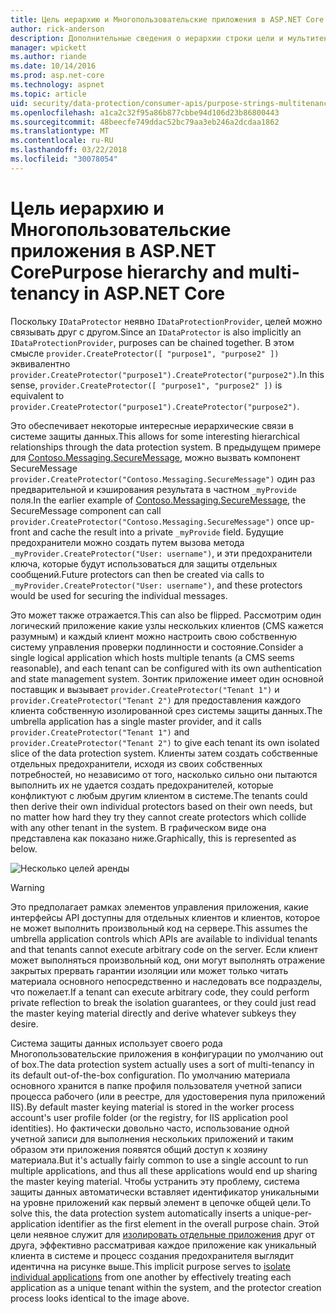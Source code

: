 ```yaml
---
title: Цель иерархию и Многопользовательские приложения в ASP.NET Core
author: rick-anderson
description: Дополнительные сведения о иерархии строки цели и мультитенантностью по отношению к API защиты данных ASP.NET Core.
manager: wpickett
ms.author: riande
ms.date: 10/14/2016
ms.prod: asp.net-core
ms.technology: aspnet
ms.topic: article
uid: security/data-protection/consumer-apis/purpose-strings-multitenancy
ms.openlocfilehash: a1ca2c32f95a86b877cbbe94d106d23b86800443
ms.sourcegitcommit: 48beecfe749ddac52bc79aa3eb246a2dcdaa1862
ms.translationtype: MT
ms.contentlocale: ru-RU
ms.lasthandoff: 03/22/2018
ms.locfileid: "30078054"
---
```

# <a name="purpose-hierarchy-and-multi-tenancy-in-aspnet-core"></a><span data-ttu-id="e6abe-103">Цель иерархию и Многопользовательские приложения в ASP.NET Core</span><span class="sxs-lookup"><span data-stu-id="e6abe-103">Purpose hierarchy and multi-tenancy in ASP.NET Core</span></span>

<span data-ttu-id="e6abe-104">Поскольку `IDataProtector` неявно `IDataProtectionProvider`, целей можно связывать друг с другом.</span><span class="sxs-lookup"><span data-stu-id="e6abe-104">Since an `IDataProtector` is also implicitly an `IDataProtectionProvider`, purposes can be chained together.</span></span> <span data-ttu-id="e6abe-105">В этом смысле `provider.CreateProtector([ "purpose1", "purpose2" ])` эквивалентно `provider.CreateProtector("purpose1").CreateProtector("purpose2")`.</span><span class="sxs-lookup"><span data-stu-id="e6abe-105">In this sense, `provider.CreateProtector([ "purpose1", "purpose2" ])` is equivalent to `provider.CreateProtector("purpose1").CreateProtector("purpose2")`.</span></span>

<span data-ttu-id="e6abe-106">Это обеспечивает некоторые интересные иерархические связи в системе защиты данных.</span><span class="sxs-lookup"><span data-stu-id="e6abe-106">This allows for some interesting hierarchical relationships through the data protection system.</span></span> <span data-ttu-id="e6abe-107">В предыдущем примере для [Contoso.Messaging.SecureMessage](xref:security/data-protection/consumer-apis/purpose-strings#data-protection-contoso-purpose), можно вызвать компонент SecureMessage `provider.CreateProtector("Contoso.Messaging.SecureMessage")` один раз предварительной и кэширования результата в частном `_myProvide` поля.</span><span class="sxs-lookup"><span data-stu-id="e6abe-107">In the earlier example of [Contoso.Messaging.SecureMessage](xref:security/data-protection/consumer-apis/purpose-strings#data-protection-contoso-purpose), the SecureMessage component can call `provider.CreateProtector("Contoso.Messaging.SecureMessage")` once up-front and cache the result into a private `_myProvide` field.</span></span> <span data-ttu-id="e6abe-108">Будущие предохранители можно создать путем вызова метода `_myProvider.CreateProtector("User: username")`, и эти предохранители ключа, которые будут использоваться для защиты отдельных сообщений.</span><span class="sxs-lookup"><span data-stu-id="e6abe-108">Future protectors can then be created via calls to `_myProvider.CreateProtector("User: username")`, and these protectors would be used for securing the individual messages.</span></span>

<span data-ttu-id="e6abe-109">Это может также отражается.</span><span class="sxs-lookup"><span data-stu-id="e6abe-109">This can also be flipped.</span></span> <span data-ttu-id="e6abe-110">Рассмотрим один логический приложение какие узлы нескольких клиентов (CMS кажется разумным) и каждый клиент можно настроить свою собственную систему управления проверки подлинности и состояние.</span><span class="sxs-lookup"><span data-stu-id="e6abe-110">Consider a single logical application which hosts multiple tenants (a CMS seems reasonable), and each tenant can be configured with its own authentication and state management system.</span></span> <span data-ttu-id="e6abe-111">Зонтик приложение имеет один основной поставщик и вызывает `provider.CreateProtector("Tenant 1")` и `provider.CreateProtector("Tenant 2")` для предоставления каждого клиента собственную изолированной срез системы защиты данных.</span><span class="sxs-lookup"><span data-stu-id="e6abe-111">The umbrella application has a single master provider, and it calls `provider.CreateProtector("Tenant 1")` and `provider.CreateProtector("Tenant 2")` to give each tenant its own isolated slice of the data protection system.</span></span> <span data-ttu-id="e6abe-112">Клиенты затем создать собственные отдельных предохранители, исходя из своих собственных потребностей, но независимо от того, насколько сильно они пытаются выполнить их не удается создать предохранителей, которые конфликтуют с любым другим клиентом в системе.</span><span class="sxs-lookup"><span data-stu-id="e6abe-112">The tenants could then derive their own individual protectors based on their own needs, but no matter how hard they try they cannot create protectors which collide with any other tenant in the system.</span></span> <span data-ttu-id="e6abe-113">В графическом виде она представлена как показано ниже.</span><span class="sxs-lookup"><span data-stu-id="e6abe-113">Graphically, this is represented as below.</span></span>

![Несколько целей аренды](purpose-strings-multitenancy/_static/purposes-multi-tenancy.png)

>[!WARNING]
> <span data-ttu-id="e6abe-115">Это предполагает рамках элементов управления приложения, какие интерфейсы API доступны для отдельных клиентов и клиентов, которое не может выполнить произвольный код на сервере.</span><span class="sxs-lookup"><span data-stu-id="e6abe-115">This assumes the umbrella application controls which APIs are available to individual tenants and that tenants cannot execute arbitrary code on the server.</span></span> <span data-ttu-id="e6abe-116">Если клиент может выполняться произвольный код, они могут выполнять отражение закрытых прервать гарантии изоляции или может только читать материала основного непосредственно и наследовать все подразделы, что пожелает.</span><span class="sxs-lookup"><span data-stu-id="e6abe-116">If a tenant can execute arbitrary code, they could perform private reflection to break the isolation guarantees, or they could just read the master keying material directly and derive whatever subkeys they desire.</span></span>

<span data-ttu-id="e6abe-117">Система защиты данных использует своего рода Многопользовательские приложения в конфигурации по умолчанию out of box.</span><span class="sxs-lookup"><span data-stu-id="e6abe-117">The data protection system actually uses a sort of multi-tenancy in its default out-of-the-box configuration.</span></span> <span data-ttu-id="e6abe-118">По умолчанию материала основного хранится в папке профиля пользователя учетной записи процесса рабочего (или в реестре, для удостоверения пула приложений IIS).</span><span class="sxs-lookup"><span data-stu-id="e6abe-118">By default master keying material is stored in the worker process account's user profile folder (or the registry, for IIS application pool identities).</span></span> <span data-ttu-id="e6abe-119">Но фактически довольно часто, использование одной учетной записи для выполнения нескольких приложений и таким образом эти приложения появятся общий доступ к хозяину материала.</span><span class="sxs-lookup"><span data-stu-id="e6abe-119">But it's actually fairly common to use a single account to run multiple applications, and thus all these applications would end up sharing the master keying material.</span></span> <span data-ttu-id="e6abe-120">Чтобы устранить эту проблему, система защиты данных автоматически вставляет идентификатор уникальными на уровне приложений как первый элемент в цепочке общей цели.</span><span class="sxs-lookup"><span data-stu-id="e6abe-120">To solve this, the data protection system automatically inserts a unique-per-application identifier as the first element in the overall purpose chain.</span></span> <span data-ttu-id="e6abe-121">Этой цели неявное служит для [изолировать отдельные приложения](xref:security/data-protection/configuration/overview#per-application-isolation) друг от друга, эффективно рассматривая каждое приложение как уникальный клиента в системе и процесс создания предохранителя выглядит идентична на рисунке выше.</span><span class="sxs-lookup"><span data-stu-id="e6abe-121">This implicit purpose serves to [isolate individual applications](xref:security/data-protection/configuration/overview#per-application-isolation) from one another by effectively treating each application as a unique tenant within the system, and the protector creation process looks identical to the image above.</span></span>
